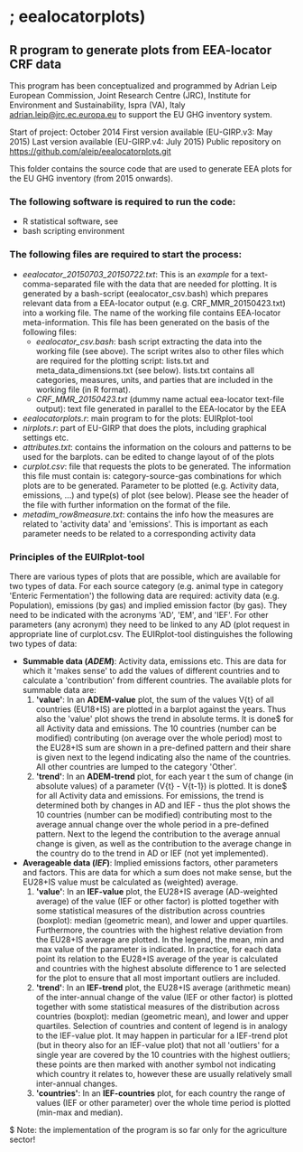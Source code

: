 # 	; eealocatorplots)
## R program to generate plots from EEA-locator CRF data

This program has been conceptualized and programmed by Adrian Leip
European Commission, Joint Research Centre (JRC), Institute for Environment and Sustainability, Ispra (VA), Italy
adrian.leip@jrc.ec.europa.eu
to support the EU GHG inventory system.

Start of project: October 2014
First version available (EU-GIRP.v3: May 2015)
Last version available (EU-GIRP.v4: July 2015)
Public repository on https://github.com/aleip/eealocatorplots.git


This folder contains the source code that are used to generate EEA plots for the EU GHG inventory (from 2015 onwards).

### The following software is required to run the code:
- R statistical software, see 
- bash scripting environment

### The following files are required to start the process:
- *eealocator_20150703_20150722.txt*: This is an *example* for a text-comma-separated file with the data that are needed for plotting. It is generated by a bash-script (eealocator_csv.bash) which prepares relevant data from a EEA-locator output (e.g. CRF_MMR_20150423.txt) into a working file. The name of the working file contains EEA-locator meta-information. This file has been generated on the basis of the following files:
   * *eealocator_csv.bash*: bash script extracting the data into the working file (see above). The script writes also to other files which are required for the plotting script: lists.txt and meta_data_dimensions.txt (see below). lists.txt contains all categories, measures, units, and parties that are included in the working file (in R format). 
   * *CRF_MMR_20150423.txt* (dummy name actual eea-locator text-file output): text file generated in parallel to the EEA-locator by the EEA
- *eealocatorplots.r*: main program to for the plots: EUIRplot-tool
- *nirplots.r*: part of EU-GIRP that does the plots, including graphical settings etc.
- *attributes.txt*: contains the information on the colours and patterns to be used for the barplots. can be edited to change layout of of the plots
- *curplot.csv*: file that requests the plots to be generated. The information this file must contain is: category-source-gas combinations for which plots are to be generated. Parameter to be plotted (e.g. Activity data, emissions, ...) and type(s) of plot (see below). Please see the header of the file with further information on the format of the file.
- *metadim_row8measure.txt*: contains the info how the measures are related to 'activity data' and 'emissions'. This is important as each parameter needs to be related to a corresponding activity data

### Principles of the EUIRplot-tool
There are various types of plots that are possible, which are available for two types of data.
For each source category (e.g. animal type in category 'Enteric Fermentation') the following data are required: activity data (e.g. Population), emissions (by gas) and implied emission factor (by gas). They need to be indicated with the acronyms 'AD', 'EM', and 'IEF'. For other parameters (any acronym) they need to be linked to any AD (plot request in appropriate line of curplot.csv.
The EUIRplot-tool distinguishes the following two types of data:
- **Summable data (*ADEM*)**: Activity data, emissions etc. This are data for which it 'makes sense' to add the values of different countries and to calculate a 'contribution' from different countries. The available plots for summable data are:
  1. **'value'**: In an **ADEM-value** plot, the sum of the values V{t} of all countries (EU18+IS) are plotted in a barplot against the years. Thus also the 'value' plot shows the trend in absolute terms. It is done$ for all Activity data and emissions. The 10 countries (number can be modified) contributing (on average over the whole period) most to the EU28+IS sum are shown in a pre-defined pattern and their share is given next to the legend indicating also the name of the countries. All other countries are lumped to the category 'Other'.
  2. **'trend'**: In an **ADEM-trend** plot, for each year t the sum of change (in absolute values) of a parameter (V{t} - V{t-1}) is plotted. It is done$ for all Activity data and emissions. For emissions, the trend is determined both by changes in AD and IEF - thus the plot shows the 10 countries (number can be modified) contributing most to the average annual change over the whole period in a pre-defined pattern. Next to the legend the contribution to the average annual change is given, as well as the contribution to the average change in the country do to the trend in AD or IEF (not yet implemented).
- **Averageable data (*IEF*)**: Implied emissions factors, other parameters and factors. This are data for which a sum does not make sense, but the EU28+IS value must be calculated as (weighted) average. 
  1. **'value'**: In an **IEF-value** plot, the EU28+IS average (AD-weighted average) of the value (IEF or other factor) is plotted together with some statistical measures of the distribution across countries (boxplot): median (geometric mean), and lower and upper quartiles. Furthermore, the countries with the highest relative deviation from the EU28+IS average are plotted. In the legend, the mean, min and max value of the parameter is indicated. In practice, for each data point its relation to the EU28+IS average of the year is calculated and countries with the highest absolute difference to 1 are selected for the plot to ensure that all most important outliers are included.
  2. **'trend'**: In an **IEF-trend** plot, the EU28+IS average (arithmetic mean) of the inter-annual change of the value (IEF or other factor) is plotted together with some statistical measures of the distribution across countries (boxplot): median (geometric mean), and lower and upper quartiles. Selection of countries and content of legend is in analogy to the IEF-value plot. It may happen in particular for a IEF-trend plot (but in theory also for an IEF-value plot) that not all 'outliers' for a single year are covered by the 10 countries with the highest outliers; these points are then marked with another symbol not indicating which country it relates to, however these are usually relatively small inter-annual changes.
  3. **'countries'**: In an **IEF-countries** plot, for each country the range of values (IEF or other parameter) over the whole time period is plotted (min-max and median). 

$ Note: the implementation of the program is so far only for the agriculture sector!